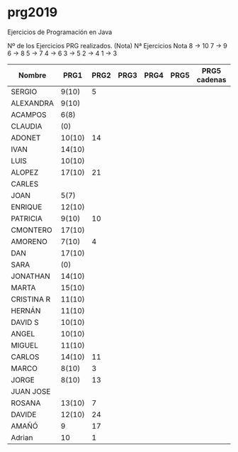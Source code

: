 # prg2019
Ejercicios de Programación en Java

Nº de los Ejercicios PRG realizados. (Nota)
Nª Ejercicios	Nota
8 ->	10
7  ->	9
6	 ->	8
5	 ->	7
4	 ->	6
3	 ->	5
2	 ->	4
1	 ->	3

| Nombre    | PRG1 | PRG2 | PRG3 | PRG4 | PRG5 | PRG5 cadenas| PRG6 | PRG7 | PRG8 |
| ------    | ---- | ---- | ---- | ---- | ---- | ----------- | ---- | ---- | ---- |
| SERGIO    | 9(10)|   5  |      |      |      |             |      |      |      |
| ALEXANDRA | 9(10)|      |      |      |      |             |      |      |      |
| ACAMPOS   | 6(8) |      |      |      |      |             |      |      |      |
| CLAUDIA   | (0)  |      |      |      |      |             |      |      |      |
| ADONET    |10(10)|  14  |      |      |      |             |      |      |      |
| IVAN      |14(10)|      |      |      |      |             |      |      |      |
| LUIS      |10(10)|      |      |      |      |             |      |      |      |
| ALOPEZ    |17(10)|  21  |      |      |      |             |      |      |      |
| CARLES    |      |      |      |      |      |             |      |      |      |
| JOAN      |  5(7)|      |      |      |      |             |      |      |      |
| ENRIQUE   |12(10)|      |      |      |      |             |      |      |      |
| PATRICIA  | 9(10)|  10  |      |      |      |             |      |      |      |
| CMONTERO  |17(10)|      |      |      |      |             |      |      |      |
| AMORENO   | 7(10)|   4  |      |      |      |             |      |      |      |
| DAN       |17(10)|      |      |      |      |             |      |      |      |
| SARA      |   (0)|      |      |      |      |             |      |      |      |
| JONATHAN  |14(10)|      |      |      |      |             |      |      |      |
| MARTA     |15(10)|      |      |      |      |             |      |      |      |
| CRISTINA R|11(10)|      |      |      |      |             |      |      |      |
| HERNÁN    |11(10)|      |      |      |      |             |      |      |      |
| DAVID S   |10(10)|      |      |      |      |             |      |      |      |
| ANGEL     |10(10)|      |      |      |      |             |      |      |      |
| MIGUEL    |11(10)|      |      |      |      |             |      |      |      |
| CARLOS    |14(10)|  11  |      |      |      |             |      |      |      |
| MARCO     | 8(10)|   3  |      |      |      |             |      |      |      |
| JORGE     | 8(10)|  13  |      |      |      |             |      |      |      |
| JUAN JOSE |      |      |      |      |      |             |      |      |      |
| ROSANA    |13(10)|   7  |      |      |      |             |      |      |      |
| DAVIDE    |12(10)|  24  |      |      |      |             |      |      |      |
| AMAÑÓ     |  9   |  17  |      |      |      |             |      |      |      |
| Adrian    |  10  |   1  |      |      |      |             |      |      |      |

